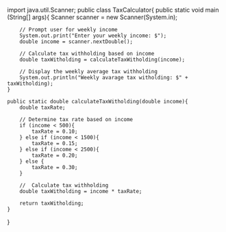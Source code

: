 import java.util.Scanner;
public class TaxCalculator{
    public static void main (String[] args){
        Scanner scanner = new Scanner(System.in);

        // Prompt user for weekly income
        System.out.print("Enter your weekly income: $");
        double income = scanner.nextDouble();

        // Calculate tax withholding based on income
        double taxWitholding = calculateTaxWitholding(income);

        // Display the weekly average tax withholding
        System.out.println("Weekly avarage tax witholding: $" + taxWitholding);
    }

    public static double calculateTaxWitholding(double income){
        double taxRate;

        // Determine tax rate based on income
        if (income < 500){
            taxRate = 0.10;
        } else if (income < 1500){
            taxRate = 0.15;
        } else if (income < 2500){
            taxRate = 0.20;
        } else {
            taxRate = 0.30;
        }

        //  Calculate tax withholding
        double taxWitholding = income * taxRate;

        return taxWitholding;
    }
}
